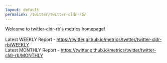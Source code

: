 ```yaml
---
layout: default
permalink: /twitter/twitter-cldr-rb/
---
```

Welcome to twitter-cldr-rb's metrics homepage!
<br><br>
Latest WEEKLY Report - <a href="https://twitter.github.io/metrics/twitter/twitter-cldr-rb/WEEKLY">https://twitter.github.io/metrics/twitter/twitter-cldr-rb/WEEKLY</a>
<br>
Latest MONTHLY Report - <a href="https://twitter.github.io/metrics/twitter/twitter-cldr-rb/MONTHLY">https://twitter.github.io/metrics/twitter/twitter-cldr-rb/MONTHLY</a>
<br>
